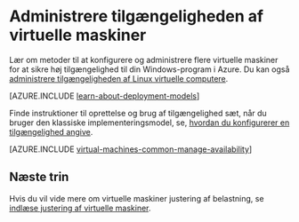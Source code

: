 <properties
    pageTitle="Administrere tilgængeligheden af Windows FOS | Microsoft Azure"
    description="Lær, hvordan du bruger flere virtuelle maskiner til at sikre høj tilgængelighed til din Windows-program i Azure"
    services="virtual-machines-windows"
    documentationCenter=""
    authors="cynthn"
    manager="timlt"
    editor="tysonn"
    tags="azure-resource-manager,azure-service-management"/>

<tags
    ms.service="virtual-machines-windows"
    ms.workload="infrastructure-services"
    ms.tgt_pltfrm="vm-windows"
    ms.devlang="na"
    ms.topic="article"
    ms.date="09/27/2016"
    ms.author="cynthn"/>

# <a name="manage-the-availability-of-virtual-machines"></a>Administrere tilgængeligheden af virtuelle maskiner

Lær om metoder til at konfigurere og administrere flere virtuelle maskiner for at sikre høj tilgængelighed til din Windows-program i Azure. Du kan også [administrere tilgængeligheden af Linux virtuelle computere](virtual-machines-linux-manage-availability.md).

[AZURE.INCLUDE [learn-about-deployment-models](../../includes/learn-about-deployment-models-both-include.md)]

Finde instruktioner til oprettelse og brug af tilgængelighed sæt, når du bruger den klassiske implementeringsmodel, se, [hvordan du konfigurerer en tilgængelighed angive](virtual-machines-windows-classic-configure-availability.md).

[AZURE.INCLUDE [virtual-machines-common-manage-availability](../../includes/virtual-machines-common-manage-availability.md)]

## <a name="next-steps"></a>Næste trin

Hvis du vil vide mere om virtuelle maskiner justering af belastning, se [indlæse justering af virtuelle maskiner](virtual-machines-windows-load-balance.md).
